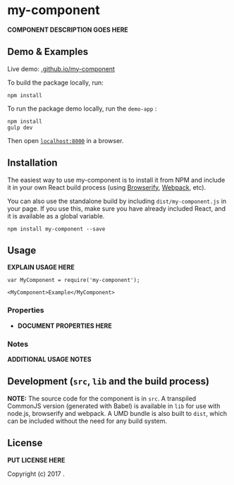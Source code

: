 # my-component

__COMPONENT DESCRIPTION GOES HERE__


## Demo & Examples

Live demo: [.github.io/my-component](http://.github.io/my-component/)

To build the package locally, run:

```
npm install

```

To run the package demo locally, run the `demo-app` :

```
npm install
gulp dev

```

Then open [`localhost:8000`](http://localhost:8000) in a browser.


## Installation

The easiest way to use my-component is to install it from NPM and include it in your own React build process (using [Browserify](http://browserify.org), [Webpack](http://webpack.github.io/), etc).

You can also use the standalone build by including `dist/my-component.js` in your page. If you use this, make sure you have already included React, and it is available as a global variable.

```
npm install my-component --save
```


## Usage

__EXPLAIN USAGE HERE__

```
var MyComponent = require('my-component');

<MyComponent>Example</MyComponent>
```

### Properties

* __DOCUMENT PROPERTIES HERE__

### Notes

__ADDITIONAL USAGE NOTES__


## Development (`src`, `lib` and the build process)

**NOTE:** The source code for the component is in `src`. A transpiled CommonJS version (generated with Babel) is available in `lib` for use with node.js, browserify and webpack. A UMD bundle is also built to `dist`, which can be included without the need for any build system.

## License

__PUT LICENSE HERE__

Copyright (c) 2017 .
